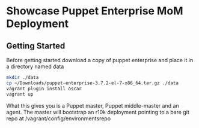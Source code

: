 # Showcase Puppet Enterprise MoM Deployment

## Getting Started

Before getting started download a copy of puppet enterprise and place it in a directory named data

```bash
mkdir ./data
cp ~/Downloads/puppet-enterprise-3.7.2-el-7-x86_64.tar.gz ./data
vagrant plugin install oscar
vagrant up
```

What this gives you is a Puppet master, Puppet middle-master and an agent.
The master will bootstrap an r10k deployment pointing to a bare git repo at /vagrant/config/environmentsrepo
